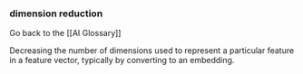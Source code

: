 ### dimension reduction

Go back to the [[AI Glossary]]


Decreasing the number of dimensions used to represent a particular feature in a feature vector, typically by converting to an embedding.

